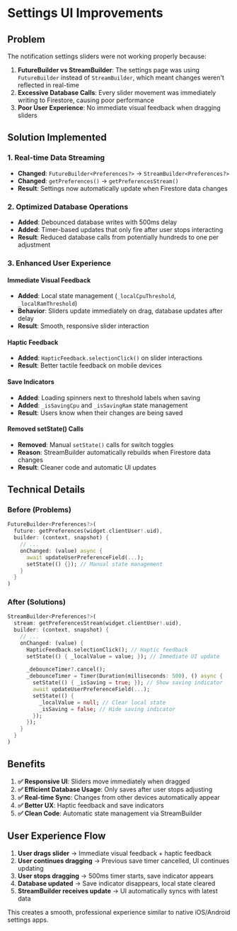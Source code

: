 # Settings UI Improvements

## Problem
The notification settings sliders were not working properly because:
1. **FutureBuilder vs StreamBuilder**: The settings page was using `FutureBuilder` instead of `StreamBuilder`, which meant changes weren't reflected in real-time
2. **Excessive Database Calls**: Every slider movement was immediately writing to Firestore, causing poor performance
3. **Poor User Experience**: No immediate visual feedback when dragging sliders

## Solution Implemented

### 1. **Real-time Data Streaming**
- **Changed**: `FutureBuilder<Preferences?>` → `StreamBuilder<Preferences?>`
- **Changed**: `getPreferences()` → `getPreferencesStream()` 
- **Result**: Settings now automatically update when Firestore data changes

### 2. **Optimized Database Operations**
- **Added**: Debounced database writes with 500ms delay
- **Added**: Timer-based updates that only fire after user stops interacting
- **Result**: Reduced database calls from potentially hundreds to one per adjustment

### 3. **Enhanced User Experience**

#### **Immediate Visual Feedback**
- **Added**: Local state management (`_localCpuThreshold`, `_localRamThreshold`)
- **Behavior**: Sliders update immediately on drag, database updates after delay
- **Result**: Smooth, responsive slider interaction

#### **Haptic Feedback**
- **Added**: `HapticFeedback.selectionClick()` on slider interactions
- **Result**: Better tactile feedback on mobile devices

#### **Save Indicators**
- **Added**: Loading spinners next to threshold labels when saving
- **Added**: `_isSavingCpu` and `_isSavingRam` state management
- **Result**: Users know when their changes are being saved

#### **Removed setState() Calls**
- **Removed**: Manual `setState()` calls for switch toggles
- **Reason**: StreamBuilder automatically rebuilds when Firestore data changes
- **Result**: Cleaner code and automatic UI updates

## Technical Details

### Before (Problems)
```dart
FutureBuilder<Preferences?>(
  future: getPreferences(widget.clientUser!.uid),
  builder: (context, snapshot) {
    // ...
    onChanged: (value) async {
      await updateUserPreferenceField(...);
      setState(() {}); // Manual state management
    }
  }
)
```

### After (Solutions)
```dart
StreamBuilder<Preferences?>(
  stream: getPreferencesStream(widget.clientUser!.uid),
  builder: (context, snapshot) {
    // ...
    onChanged: (value) {
      HapticFeedback.selectionClick(); // Haptic feedback
      setState(() { _localValue = value; }); // Immediate UI update
      
      _debounceTimer?.cancel();
      _debounceTimer = Timer(Duration(milliseconds: 500), () async {
        setState(() { _isSaving = true; }); // Show saving indicator
        await updateUserPreferenceField(...);
        setState(() { 
          _localValue = null; // Clear local state
          _isSaving = false; // Hide saving indicator
        });
      });
    }
  }
)
```

## Benefits

1. **✅ Responsive UI**: Sliders move immediately when dragged
2. **✅ Efficient Database Usage**: Only saves after user stops adjusting
3. **✅ Real-time Sync**: Changes from other devices automatically appear
4. **✅ Better UX**: Haptic feedback and save indicators
5. **✅ Clean Code**: Automatic state management via StreamBuilder

## User Experience Flow

1. **User drags slider** → Immediate visual feedback + haptic feedback
2. **User continues dragging** → Previous save timer cancelled, UI continues updating
3. **User stops dragging** → 500ms timer starts, save indicator appears
4. **Database updated** → Save indicator disappears, local state cleared
5. **StreamBuilder receives update** → UI automatically syncs with latest data

This creates a smooth, professional experience similar to native iOS/Android settings apps.
